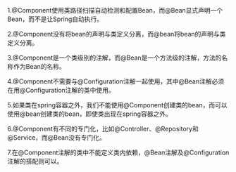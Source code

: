 1.@Component使用类路径扫描自动检测和配置Bean，而@Bean显式声明一个Bean，而不是让Spring自动执行。

2.@Component没有将bean的声明与类定义分离，而@bean将bean的声明与类定义分离。

3.@Component是一个类级别的注解，而@Bean是一个方法级的注解，方法的名称作为Bean的名称。

4.@Component不需要与@Configuration注解一起使用，其中@Bean注解必须在用@Configuration注解的类中使用。

5.如果类在spring容器之外，我们不能使用@Component创建类的bean，而可以使用@bean创建类的bean，即使类出现在spring容器之外。

6.@Component有不同的专门化，比如@Controller、@Repository和@Service，而@Bean没有专门化。

7.在@Component注解的类中不能定义类内依赖，@Bean注解及@Configuration注解的搭配则可以。